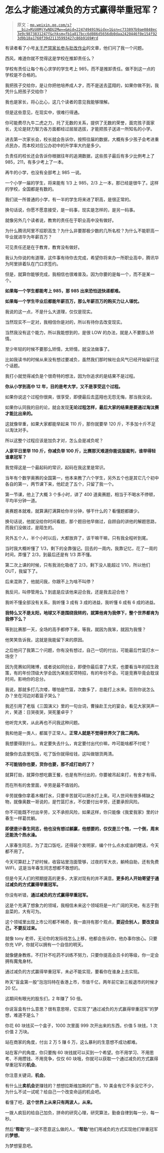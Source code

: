 # 怎么才能通过减负的方式赢得举重冠军？

> 原文：[`mp.weixin.qq.com/s?__biz=MzU0MjYwNDU2Mw==&mid=2247494919&idx=1&sn=c733897b9ae0848ec3e9c9873831247f&chksm=fb1a817bcc6d086d5656db0daa2420446f0e154f923d9b18a1760f39d21135993427c86b9169#rd`](http://mp.weixin.qq.com/s?__biz=MzU0MjYwNDU2Mw==&mid=2247494919&idx=1&sn=c733897b9ae0848ec3e9c9873831247f&chksm=fb1a817bcc6d086d5656db0daa2420446f0e154f923d9b18a1760f39d21135993427c86b9169#rd)

有读者看了小号[关于严禁家长参与批改作业](https://mp.weixin.qq.com/s?__biz=MzU3NDc5Nzc0NQ==&mid=2247497093&idx=1&sn=455141de104684056897a1207a4e904d&chksm=fd2e575bca59de4dbf73f78361dfe21a253947d94e7026cb58b048b470f69afbe6448647e024&token=264557209&lang=zh_CN&scene=21#wechat_redirect)的文章，他们问了我一个问题。

西风，难道你就不觉得这是学校在推卸责任么？

学校有责任让每个有心求学的学生考上 985，而不是推卸责任。做不到这一点的学校是不合格的。

我把孩子交给你，是让你把他培养成人才，而不是送去蓝翔的，如果你做不到，我凭什么把孩子交给你？

我也是家长，将心比心，这几个读者的意见我能够理解。

但是这些意见，在现实中，很难行得通。

你可能费尽九牛二虎之力，托了无数的关系，提供了无数的荣誉，面完孩子面家长，无论是财力智力各方面都经过层层选拔，才能把孩子送进一所知名的小学。

进去第一次家长会，校长就会告诉你，按照往届的数据，大概有多少孩子会考进重点民办，而本校对应公办初中的升学率大约是多少。

负责任的校长还会告诉你根据往年的追溯数据，这些孩子最后有多少比例考上了 985，211，有多少考上了一本。

再牛的小学，也没有全部考上 985 一说。

一个小学一届的学生，将来能有 1/3 上 985，2/3 上一本，那已经是很牛了。这样的学校，全国都是有数的。

我们说一所普通的小学，有一半的学生将来进了职高，是很正常的。

换句话说，你愿不愿意接受，是一码事，现实是怎样的，是另一码事。

就像另外几个读者说，教育的责任在于职业高中没有做好。

为什么腾讯阿里不招职高生？为什么非要那极少数的几所名校？为什么不能职高一毕业就进华为年薪百万？

可见责任还是在于教育，教育没有做好。

我认为你说的有道理，这件事有待你去完成，希望你将来办一所职业高中，腾讯华为阿里排着队在门口求签约。

但是，就算你能够完成，我相信也很难普及。因为你要的是每一个，而不是某一个。

**如果每一个学生都能考上 985，那 985 出来恐怕送快递都难。**

**如果每一个学生毕业后都能年薪百万，那么年薪百万的购买力让人堪忧。**

我说的这一点，不是什么大道理，仅仅是现实。

当然现实不一定对，我相信你是对的，所以有待你去改变现实。

当然我没有这个能力，所以我能想到的，是很 LOW 的办法，就是人不要那么矫情。

至少年轻的时候不要那么矫情，太矫情，就没法做事了。

比如我读书的时候从来没有想过要减负，虽然我们那时候社会风气已经开始留行这个话题。

我打小就觉得减负是个很奇特的想法，因为你追求的是结果不是过程。

**你从小学到高中 12 年，目的是考大学，又不是享受这个过程。**

如果你说这个过程你很爽，很享受，即便最后去蓝翔也无怨无悔，那当我没说。

如果你认同我的目的论，就会发现**无论过程怎样，最后大家的结果是要通过淘汰赛才能比出来的。**

这就像举重，如果大家都能举起来 110 斤，那你就要举 120 斤，不多加十斤不足以淘汰对手。

所以这整个过程应该是加负才对，怎么会是减负呢？

**人家平日里举 110 斤，你减负举 100 斤，比赛那天难道你能说服裁判，谁举得轻谁拿冠军？** 

我觉得这是一个最起码的常识，起码在我这里是常识。

当年有个数学奥赛的全国第一，他本来教了六个学生，另外五个也是其它几个初中各自的第一，两节课下来，他赶走了五个，只留了我一个。

第一节课，他上了大概 3 个多小时，讲了 400 道奥赛题，相当于不喝水不停顿，平均半分钟一道。

奥赛题本就难，就算满打满算给你半分钟，够干什么的？看懂题都嫌少。

换句话说，他就没给你时间看题，那个题目他早做过，自顾自的讲他的解题思路，而我们没做过，是陌生的。

另外五个人，半个小时以后，大都放弃了，该干嘛干嘛，只有我全程听到尾。

当时我大概听懂了 1/3，剩下的全靠强记。回去的一周内，我靠记忆，花了一周的时间，弄懂了 2/3，到最后还是有 1/3 弄不懂。

第二次上课的时候，只有我消化吸收了 2/3，剩下没人能超过 1/10，所以他们 OUT，我留下了。

后来混熟了，他就问我，你跟不上为啥不叫停？

我反问，叫停管用么？到底是应该他来迎合我，还是我去迎合他？

我听不懂全部没有关系，我听懂 3 成有 3 成的进益，我听懂 6 成有 6 成的进益。

**我特么又不是太阳，地球又不是围绕我转的，就算他肯为我停下，整个世界都肯为我停下么？**

等到比赛那一天，全场的高手都停下来，等我，就因为我笨，就因为我慢？

他笑笑告诉我，这就是我能留下来的原因。

之后他问了我第二个问题，你有没有想过，自己一切的付出，可能最后竹篮打水一场空？

因为竞赛如同赌博，或者说如同创业，即便你最后拿了大奖，也要看当年的招生政策，有的年份顶级大学会因为某些奖项特招，有的年份不会。可是竞赛毕竟会耽误时间，影响你的总分。

我说，那就多打几次喽，哪怕是竹篮，次数多了，总能打上水来。否则你说怎么办？坐在河边对着篮子哭么？

我还引用了老版《三国演义》里的一句台词，曹操赴王允的宴会，看见大家哭声一片，笑道：日哭夜哭，哭死董卓乎？ 

他听完大笑，从此再也不问我这种问题。

我和他是一类人，都属于正常人。**正常人就是不觉得世界欠了我二两肉。**

我想要得到什么，肯定要失去什么，肯定要付出代价嘛，咋可能啥都不付呢？

就像你去店里吃饭，吃了饭你就得给钱，这叫做银货两清。

**不可能钱你也要，货你也要，那不成打劫的了？**

就算打劫，就算你想吃霸王餐，也是有所付出的，你要被吊起来打，有舍才有得。

而在所有的舍里面，辛劳是最不值钱的。

辛劳就像你拿着木桶打水，只要辛苦就可以把水打上来。可人世间有很多稀缺之物，就像奥数一哥说的，是竹篮打水，不仅要付出辛劳，还要承担风险。

你不可能既不付出辛劳，又不承担风险，如果这样，你只能像《我爱我家》里的计春生一样葛优躺。

**即便是计春生同志，他也没有想过躺赢，他想要的，仅仅是三个饱，一个倒，周末还能洗个热水澡。**

人家春生同志，为了混口饭吃，还得装个发明家，编个什么点水成油的瞎话，今天都不用了。

今天可算赶上了好时候，收容站里泡面管够，过夜的军大衣，躺椅自助，还有免费 WIFI，这是当年春生同志想都不敢想的。

但是今天人们的预期提高的更多，大家对现有的并不满意。**更多的人开始寄望于通过减负的方式赢得举重冠军。**

你没有听错，**通过减负的方式赢得举重冠军。**

这是个充满了想象力的领域，我相信未来这个领域将是一片广阔的天地，有志于割韭菜的，大有可为。

这个领域里出现上市公司都不稀奇，我一直持有那个观点，**要迎合别人，要改变自己，不要反过来。**

就像 tony 老师，无论你的发际线怎么上移，他都会告诉你，他办事你放心。只要你充 VIP，你就可以拥有一个自信的明天。

就像健身教练，不打针不吃药不训练不努力，只要你提高会员卡的等级，你一定会拥有魔鬼身材。

通过减负的方式赢得举重冠军，未必不能实现，要看你在谁身上去实现。

昨天“盲盒第一股”泡泡玛特在香港上市，市值千亿，两年前它新三板退市的时候才 20 亿。

这期间有眼光的股东们，2 年赚了 50 倍。

你说盲盒有什么意思？很有意思呀，它实现了“通过减负的方式赢得举重冠军”的梦想，难道不是么？

你花 60 块钱买一个盒子，1000 次里面 999 次开出来的东西，价值 5 块钱，1 次价值 2 万块。

站在商家的角度，付出 2 万 5 赚 6 万，这么暴利的生意想不成功都难。

站在客户的角度，你只要掏 60 块钱就可以买到一个希望。你不用学习、不用思考、不用攒钱、不用竞争，仅仅 60 块哦，你就可以获取一个通过减负的方式赢得举重冠军的**机会**。

你注意关键词，**机会**。

有什么比**卖机会**更赚钱的？想想拉斯维加斯的广告，10 美金有它不多没它不少，为什么不试一试呢？给自己一个改变命运的机会吧。

看懂了吧，**这个世界上从来只有两波人，从来。**

一拨人疯狂的给自己加负，拼命的研究心理，研究算法，勤奋自律到每一分，每一秒。

然后“**帮助**”另一波不愿意这么做的人，“**帮助**”他们用减负的方式实现他们举重冠军的**梦想**。

为梦想窒息吧。